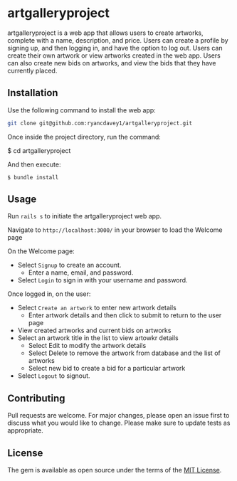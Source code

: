 # artgalleryproject

artgalleryproject is a web app that allows users to create artworks, complete with a name, description, and price. Users can create a profile by signing up, and then logging in, and have the option to log out. Users can create their own artwork or view artworks created in the web app. Users can also create new bids on artworks, and view the bids that they have currently placed.

## Installation

Use the following command to install the web app:
```bash
git clone git@github.com:ryancdavey1/artgalleryproject.git
```
Once inside the project directory, run the command:

 $ cd artgalleryproject

And then execute:

    $ bundle install

## Usage

Run `rails s` to initiate the artgalleryproject web app.

Navigate to `http://localhost:3000/` in your browser to load the Welcome page

On the Welcome page:
- Select `Signup` to create an account.
  - Enter a name, email, and password.
- Select `Login` to sign in with your username and password.

Once logged in, on the user:
- Select `Create an artwork` to enter new artwork details
  - Enter artwork details and then click to submit to return to the user page
- View created artworks and current bids on artworks
- Select an artwork title in the list to view artowkr details
  - Select Edit to modify the artwork details
  - Select Delete to remove the artwork from database and the list of artworks
  - Select new bid to create a bid for a particular artwork
- Select `Logout` to signout.


## Contributing
Pull requests are welcome. For major changes, please open an issue first to discuss what you would like to change.
Please make sure to update tests as appropriate.

## License
The gem is available as open source under the terms of the [MIT License](https://opensource.org/licenses/MIT).